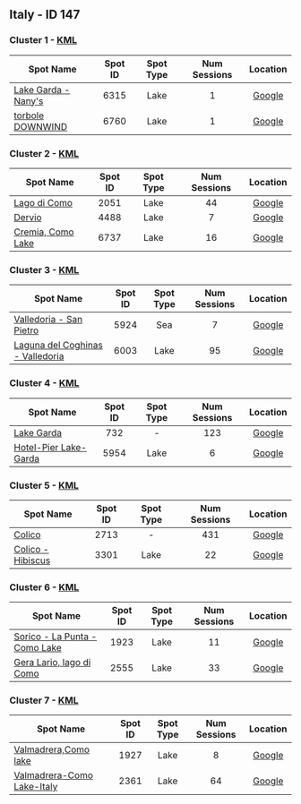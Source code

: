 ## Italy - ID 147

### Cluster 1 - [KML](147/1.kml)

| Spot Name | Spot ID | Spot Type | Num Sessions | Location |
| --------- | :-----: | :-------: | :----------: | :------: |
| [Lake Garda - Nany's](https://www.gps-speedsurfing.com/mygps.aspx?mnu=spotsearch&val=6315.md) | 6315 | Lake | 1| [Google](https://www.google.com/maps/search/?api=1&query=45.806355,10.834175)
| [torbole DOWNWIND](https://www.gps-speedsurfing.com/mygps.aspx?mnu=spotsearch&val=6760.md) | 6760 | Lake | 1| [Google](https://www.google.com/maps/search/?api=1&query=45.8111284,10.82753515)

### Cluster 2 - [KML](147/2.kml)

| Spot Name | Spot ID | Spot Type | Num Sessions | Location |
| --------- | :-----: | :-------: | :----------: | :------: |
| [Lago di Como](https://www.gps-speedsurfing.com/mygps.aspx?mnu=spotsearch&val=2051.md) | 2051 | Lake | 44| [Google](https://www.google.com/maps/search/?api=1&query=46.09127865,9.29351825)
| [Dervio](https://www.gps-speedsurfing.com/mygps.aspx?mnu=spotsearch&val=4488.md) | 4488 | Lake | 7| [Google](https://www.google.com/maps/search/?api=1&query=46.07875048,9.289800839)
| [Cremia, Como Lake](https://www.gps-speedsurfing.com/mygps.aspx?mnu=spotsearch&val=6737.md) | 6737 | Lake | 16| [Google](https://www.google.com/maps/search/?api=1&query=46.08630955,9.292101)

### Cluster 3 - [KML](147/3.kml)

| Spot Name | Spot ID | Spot Type | Num Sessions | Location |
| --------- | :-----: | :-------: | :----------: | :------: |
| [Valledoria - San Pietro](https://www.gps-speedsurfing.com/mygps.aspx?mnu=spotsearch&val=5924.md) | 5924 | Sea | 7| [Google](https://www.google.com/maps/search/?api=1&query=40.93556325,8.80188715)
| [Laguna del Coghinas - Valledoria](https://www.gps-speedsurfing.com/mygps.aspx?mnu=spotsearch&val=6003.md) | 6003 | Lake | 95| [Google](https://www.google.com/maps/search/?api=1&query=40.93261426,8.81118409)

### Cluster 4 - [KML](147/4.kml)

| Spot Name | Spot ID | Spot Type | Num Sessions | Location |
| --------- | :-----: | :-------: | :----------: | :------: |
| [Lake Garda](https://www.gps-speedsurfing.com/mygps.aspx?mnu=spotsearch&val=732.md) | 732 | - | 123| [Google](https://www.google.com/maps/search/?api=1&query=45.84641009,10.84493726)
| [Hotel-Pier Lake-Garda](https://www.gps-speedsurfing.com/mygps.aspx?mnu=spotsearch&val=5954.md) | 5954 | Lake | 6| [Google](https://www.google.com/maps/search/?api=1&query=45.84394986,10.84150727)

### Cluster 5 - [KML](147/5.kml)

| Spot Name | Spot ID | Spot Type | Num Sessions | Location |
| --------- | :-----: | :-------: | :----------: | :------: |
| [Colico](https://www.gps-speedsurfing.com/mygps.aspx?mnu=spotsearch&val=2713.md) | 2713 | - | 431| [Google](https://www.google.com/maps/search/?api=1&query=46.15019747,9.370271229)
| [Colico - Hibiscus](https://www.gps-speedsurfing.com/mygps.aspx?mnu=spotsearch&val=3301.md) | 3301 | Lake | 22| [Google](https://www.google.com/maps/search/?api=1&query=46.15060971,9.368294818)

### Cluster 6 - [KML](147/6.kml)

| Spot Name | Spot ID | Spot Type | Num Sessions | Location |
| --------- | :-----: | :-------: | :----------: | :------: |
| [Sorico - La Punta - Como Lake](https://www.gps-speedsurfing.com/mygps.aspx?mnu=spotsearch&val=1923.md) | 1923 | Lake | 11| [Google](https://www.google.com/maps/search/?api=1&query=46.16143301,9.37404441)
| [Gera Lario, lago di Como](https://www.gps-speedsurfing.com/mygps.aspx?mnu=spotsearch&val=2555.md) | 2555 | Lake | 33| [Google](https://www.google.com/maps/search/?api=1&query=46.16031083,9.369263132)

### Cluster 7 - [KML](147/7.kml)

| Spot Name | Spot ID | Spot Type | Num Sessions | Location |
| --------- | :-----: | :-------: | :----------: | :------: |
| [Valmadrera,Como lake](https://www.gps-speedsurfing.com/mygps.aspx?mnu=spotsearch&val=1927.md) | 1927 | Lake | 8| [Google](https://www.google.com/maps/search/?api=1&query=45.8645333,9.373323825)
| [Valmadrera-Como Lake-Italy](https://www.gps-speedsurfing.com/mygps.aspx?mnu=spotsearch&val=2361.md) | 2361 | Lake | 64| [Google](https://www.google.com/maps/search/?api=1&query=45.86297947,9.373619284)

